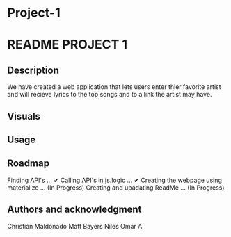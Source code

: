 # Project-1

<!-- Name
Choose a self-explaining name for your project. -->
# README PROJECT 1

## Description
We have created a web application that lets users enter thier favorite artist and will recieve lyrics to the top songs and to a link the artist may have. 


## Visuals
<!-- 
    Visuals

Depending on what you are making, it can be a good idea to include screenshots or even a video (you'll frequently see GIFs rather than actual videos). Tools like ttygif can help, but check out Asciinema for a more sophisticated method. -->

## Usage
<!-- 
    Usage
    
Use examples liberally, and show the expected output if you can. It's helpful to have inline the smallest example of usage that you can demonstrate, while providing links to more sophisticated examples if they are too long to reasonably include in the README.
 -->

## Roadmap
Finding API's                           ... ✔
Calling API's in js.logic               ... ✔
Creating the webpage using materialize  ... (In Progress)
Creating and upadating ReadMe            ... (In Progress)

<!-- 
## Contributing
Not Open to Contributers

For people who want to make changes to your project, it's helpful to have some documentation on how to get started. Perhaps there is a script that they should run or some environment variables that they need to set. Make these steps explicit. These instructions could also be useful to your future self.
 -->

## Authors and acknowledgment
Christian Maldonado
Matt Bayers
Niles
Omar A

<!-- License
For open source projects, say how it is licensed.
 --> 

<!-- Project status

## Project Status
In Progress...
--> 